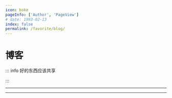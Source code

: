 ```yaml
---
icon: boke
pageInfo: ['Author', 'PageView']
# date: 1993-02-13
index: false
permalink: /favorite/blog/
---
```


# 博客

::: info 好的东西应该共享

:::

---

<Catalog base='/favorite/blog/' />

---
